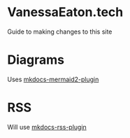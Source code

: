 # VanessaEaton.tech

Guide to making changes to this site


# Diagrams

Uses [mkdocs-mermaid2-plugin](https://mkdocs-mermaid2.readthedocs.io/en/latest/)

# RSS

Will use [mkdocs-rss-plugin](https://github.com/Guts/mkdocs-rss-plugin)
<!-- not yet supported, update link to docs site -->